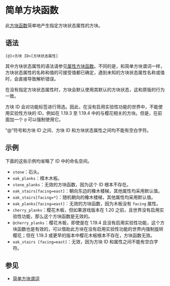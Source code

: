 # 简单方块函数

此[方块函数](../zh.md)简单地产生指定方块状态属性的方块。

## 语法

`[@]<方块 ID>[方块状态属性]`

其中方块状态属性的语法请参见[属性方块函数](../properties/zh.md)。不同的是，和简单方块谓词一样，方块状态属性的名称和值的可接受值都已确定，遇到未知的方块状态属性名称或值时，会直接导致解析错误。

在没有指定方块状态属性时，方块会默认使用其默认的方块状态，这和原版的行为一致。

方块 ID 会对功能标签进行筛选。因此，在没有启用实验性功能的世界中，不能使用实验性方块的 ID，例如在 1.19.3 至 1.19.4 中的与樱花相关的方块。但是，在前面加一个 `@` 可以强制使用它。

“@”符号和方块 ID 之间、方块 ID 和方块状态属性之间均不能有空白字符。

## 示例

下面的这些示例均省略了 ID 中的命名空间。

- `stone`：石头。
- `oak_planks`：樟木木板。
- `stone_planks`：无效的方块函数，因为这个 ID 根本不存在。
- `oak_stairs[facing=east]`：朝向东边的橡木楼梯，其他属性均采用默认值。
- `oak_stairs[facing=*]`：随机朝向的橡木楼梯，其他属性均采用默认值。
- `oak_planks[facing=east]`：无效的方块函数，因为木板没有 `facing` 属性。
- `cherry_planks`：樱花木板，但如果游戏版本在 1.20 之前，且世界没有启用实验性功能，那么这个方块函数是无效的。
- `@cherry_planks`：樱花木板，即使是在 1.19.4 且没有启用实验性功能，这个方块函数也是有效的，可以借助此方块在没有启用实验性功能的世界内强制旋转樱花；但在 1.19.3 或更早的版本中樱花木板根本不存在，方块函数无效。
- `oak_stairs [facing=east]`：无效，因为方块 ID 和属性之间不能有空白字符。

## 参见

- [简单方块谓词](../../block_predicate/simple/zh.md)